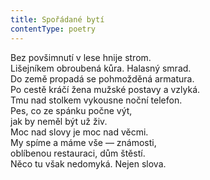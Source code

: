 ```yaml
---
title: Spořádané bytí
contentType: poetry
---
```


<section>

Bez povšimnutí v lese hnije strom.  
Lišejníkem obroubená kůra. Halasný smrad.  
Do země propadá se pohmožděná armatura.  
Po cestě kráčí žena mužské postavy a vzlyká.  
Tmu nad stolkem vykousne noční telefon.  
Pes, co ze spánku počne výt,  
jak by neměl být už živ.  
Moc nad slovy je moc nad věcmi.  
My spíme a máme vše — známosti,  
oblíbenou restauraci, dům štěstí.  
Něco tu však nedomyká. Nejen slova.

</section>
